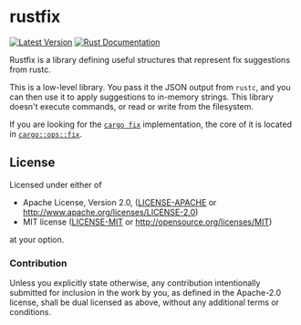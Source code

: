 # rustfix

[![Latest Version](https://img.shields.io/crates/v/rustfix.svg)](https://crates.io/crates/rustfix)
[![Rust Documentation](https://docs.rs/rustfix/badge.svg)](https://docs.rs/rustfix)

Rustfix is a library defining useful structures that represent fix suggestions from rustc.

This is a low-level library. You pass it the JSON output from `rustc`, and you can then use it to apply suggestions to in-memory strings. This library doesn't execute commands, or read or write from the filesystem.

If you are looking for the [`cargo fix`] implementation, the core of it is located in [`cargo::ops::fix`].

[`cargo fix`]: https://doc.rust-lang.org/cargo/commands/cargo-fix.html
[`cargo::ops::fix`]: https://github.com/rust-lang/cargo/blob/master/src/cargo/ops/fix.rs

## License

Licensed under either of

- Apache License, Version 2.0, ([LICENSE-APACHE](LICENSE-APACHE) or <http://www.apache.org/licenses/LICENSE-2.0>)
- MIT license ([LICENSE-MIT](LICENSE-MIT) or <http://opensource.org/licenses/MIT>)

at your option.

### Contribution

Unless you explicitly state otherwise, any contribution intentionally
submitted for inclusion in the work by you, as defined in the Apache-2.0
license, shall be dual licensed as above, without any additional terms or
conditions.
